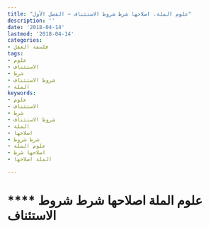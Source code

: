 ```yaml
---
title: "علوم الملة، اصلاحها شرط شروط الاستئناف – الفصل الأول"
description: ''
date: '2018-04-14'
lastmod: '2018-04-14'
categories:
- فلسفة العقل
tags:
- علوم
- الاستئناف
- شرط
- شروط الاستئناف
- الملة
keywords:
- علوم
- الاستئناف
- شرط
- شروط الاستئناف
- الملة
- اصلاحها
- شرط شروط
- علوم الملة
- اصلاحها شرط
- الملة اصلاحها

---
```

# **** **علوم الملة** اصلاحها شرط شروط الاستئناف

###